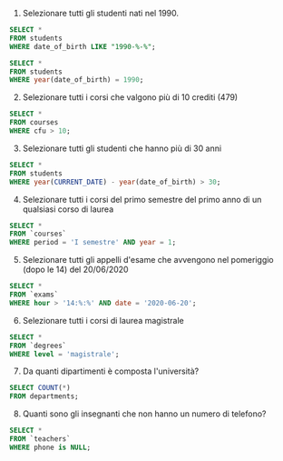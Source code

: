 1. Selezionare tutti gli studenti nati nel 1990.

```sql
SELECT *
FROM students
WHERE date_of_birth LIKE "1990-%-%";
```

```sql
SELECT *
FROM students
WHERE year(date_of_birth) = 1990;
```

2. Selezionare tutti i corsi che valgono più di 10 crediti (479)

```sql
SELECT *
FROM courses
WHERE cfu > 10;
```

3.  Selezionare tutti gli studenti che hanno più di 30 anni

```sql
SELECT *
FROM students
WHERE year(CURRENT_DATE) - year(date_of_birth) > 30;
```

4. Selezionare tutti i corsi del primo semestre del primo anno di un qualsiasi corso di laurea

```sql
SELECT *
FROM `courses`
WHERE period = 'I semestre' AND year = 1;
```

5. Selezionare tutti gli appelli d'esame che avvengono nel pomeriggio (dopo le 14) del 20/06/2020

```sql
SELECT *
FROM `exams`
WHERE hour > '14:%:%' AND date = '2020-06-20';
```

6.  Selezionare tutti i corsi di laurea magistrale

```sql
SELECT *
FROM `degrees`
WHERE level = 'magistrale';
```

7. Da quanti dipartimenti è composta l'università?

```sql
SELECT COUNT(*)
FROM departments;
```

8.  Quanti sono gli insegnanti che non hanno un numero di telefono?

```sql
SELECT *
FROM `teachers`
WHERE phone is NULL;
```
